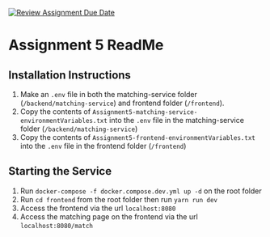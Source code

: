 [![Review Assignment Due Date](https://classroom.github.com/assets/deadline-readme-button-24ddc0f5d75046c5622901739e7c5dd533143b0c8e959d652212380cedb1ea36.svg)](https://classroom.github.com/a/6BOvYMwN)

# Assignment 5 ReadMe



## Installation Instructions

1. Make an `.env` file in both the matching-service folder (`/backend/matching-service`) and frontend folder (`/frontend`).
2. Copy the contents of `Assignment5-matching-service-environmentVariables.txt` into the `.env` file in the matching-service folder (`/backend/matching-service`)
3. Copy the contents of `Assignment5-frontend-environmentVariables.txt` into the `.env` file in the frontend folder (`/frontend`)

## Starting the Service
1. Run `docker-compose -f docker.compose.dev.yml up -d` on the root folder
2. Run `cd frontend` from the root folder then run `yarn run dev`
4. Access the frontend via the url `localhost:8080`
5. Access the matching page on the frontend via the url `localhost:8080/match`